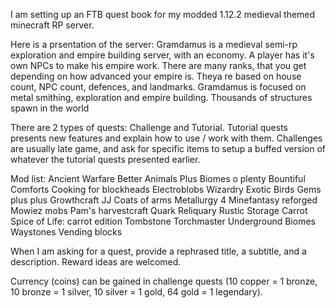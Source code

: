 I am setting up an FTB quest book for my modded 1.12.2 medieval themed minecraft RP server.

Here is a prsentation of the server:
Gramdamus is a medieval semi-rp exploration and empire building server, with an economy. A player has it's own NPCs to make his empire work.
There are many ranks, that you get depending on how advanced your empire is. Theya re based on house count, NPC count, defences, and landmarks.
Gramdamus is focused on metal smithing, exploration and empire building.
Thousands of structures spawn in the world

There are 2 types of quests: Challenge and Tutorial.
Tutorial quests presents new features and explain how to use / work with them.
Challenges are usually late game, and ask for specific items to setup a buffed version of whatever the tutorial quests presented earlier.

Mod list:
Ancient Warfare
Better Animals Plus
Biomes o plenty
Bountiful
Comforts
Cooking for blockheads
Electroblobs Wizardry
Exotic Birds
Gems plus plus
Growthcraft
JJ Coats of arms
Metallurgy 4
Minefantasy reforged
Mowiez mobs
Pam's harvestcraft
Quark
Reliquary
Rustic
Storage Carrot
Spice of Life: carrot edition
Tombstone
Torchmaster
Underground Biomes
Waystones
Vending blocks





When I am asking for a quest, provide a rephrased title, a subtitle, and a description.
Reward ideas are welcomed.

Currency (coins) can be gained in challenge quests (10 copper = 1 bronze, 10 bronze = 1 silver, 10 silver = 1 gold, 64 gold = 1 legendary).